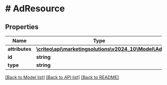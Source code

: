 # # AdResource

## Properties

Name | Type | Description | Notes
------------ | ------------- | ------------- | -------------
**attributes** | [**\criteo\api\marketingsolutions\v2024_10\Model\Ad**](Ad.md) |  | [optional]
**id** | **string** |  | [optional]
**type** | **string** |  | [optional]

[[Back to Model list]](../../README.md#models) [[Back to API list]](../../README.md#endpoints) [[Back to README]](../../README.md)

